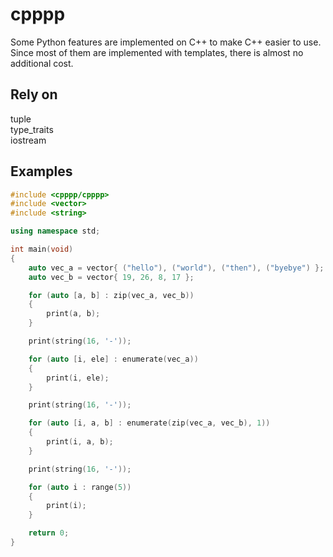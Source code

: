 # cpppp
Some Python features are implemented on C++ to make C++ easier to use. Since most of them are implemented with templates, there is almost no additional cost.
## Rely on
tuple  
type_traits  
iostream
## Examples
```cpp
#include <cpppp/cpppp>
#include <vector>
#include <string>

using namespace std;

int main(void)
{
	auto vec_a = vector{ ("hello"), ("world"), ("then"), ("byebye") };
	auto vec_b = vector{ 19, 26, 8, 17 };

	for (auto [a, b] : zip(vec_a, vec_b))
	{
		print(a, b);
	}

	print(string(16, '-'));

	for (auto [i, ele] : enumerate(vec_a))
	{
		print(i, ele);
	}

	print(string(16, '-'));

	for (auto [i, a, b] : enumerate(zip(vec_a, vec_b), 1))
	{
		print(i, a, b);
	}

	print(string(16, '-'));

	for (auto i : range(5))
	{
		print(i);
	}

	return 0;
}
```
